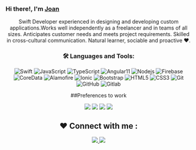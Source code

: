 ### Hi there!, I'm [Joan](https://github.com/joanspch) 



<div align='center'>
<p>
Swift Developer experienced in designing and developing custom applications.Works well independently as a freelancer and in teams of all sizes. Anticipates customer needs and meets project requirements. Skilled in cross-cultural communication. Natural learner, sociable and proactive ❤️.
</p>
</div>

<div align='center'>
  
### 🛠️ Languages and Tools:
![Swift](https://img.shields.io/badge/-Swift-black?style=flat-square&logo=swift)
![JavaScript](https://img.shields.io/badge/-JavaScript-black?style=flat-square&logo=javascript)
![TypeScript](https://img.shields.io/badge/-TypeScript-black?style=flat-square&logo=TypeScript)
![Angular11](https://img.shields.io/badge/-Angular-black?style=flat-square&logo=Angular&logoColor=red)
![Nodejs](https://img.shields.io/badge/-Nodejs-black?style=flat-square&logo=Node.js)
![Firebase](https://img.shields.io/badge/-Firebase-black?style=flat-square&logo=Firebase)
![CoreData](https://img.shields.io/badge/-CoreData-black?style=flat-square&logo=CoreData)
![Alamofire](https://img.shields.io/badge/-Alamofire-black?style=flat-square&logo=Alamofire)
![Ionic](https://img.shields.io/badge/-Ionic-black?style=flat-square&logo=Ionic)
![Bootstrap](https://img.shields.io/badge/-Bootstrap-black?style=flat-square&logo=bootstrap)
![HTML5](https://img.shields.io/badge/-HTML5-black?style=flat-square&logo=html5&logoColor=white)
![CSS3](https://img.shields.io/badge/-CSS-black?style=flat-square&logo=css3)
![Git](https://img.shields.io/badge/-Git-black?style=flat-square&logo=git)
![GitHub](https://img.shields.io/badge/-GitHub-black?style=flat-square&logo=github)
![Gitlab](https://img.shields.io/badge/-Gitlab-black?style=flat-square&logo=gitlab)
</div>

<div align='center'>
  
##Preferences to work

<div align='center'>

  <img src='https://img.shields.io/static/v1?label=OS&message=MacOS&color=black&style=flat-square&logo=apple' />
  <img src='https://img.shields.io/static/v1?label=IDE&message=Xcode&color=black&style=flat-square&logo=xcode' />
  <img src='https://img.shields.io/static/v1?label=Editor&message=VisualStudioCode&color=black&style=flat-square' />
  <img src='https://img.shields.io/static/v1?label=Editor&message=Sublime&color=black&style=flat-square' />
  
</div>

## ❤️ Connect with me :
<div align='center'>

  <a href='https://www.linkedin.com/in/joanstefaniparedeschaupis/' target='_blank' rel='noopener' rel='noreferrer'>
    <img src='https://img.shields.io/static/v1?label=LinkedIn&message=JoanStefani&color=black&style=flat-square&logo=linkedin' />
  </a>
  <a href='https://www.instagram.com/joanspch/' target='_blank' rel='noopener' rel='noreferrer'>
    <img src='https://img.shields.io/static/v1?label=Instagram&message=JoanStefani&color=black&style=flat-square&logo=instagram' />
  </a>

</div>

</div>

